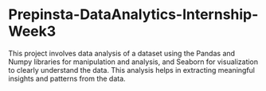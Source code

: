 # Prepinsta-DataAnalytics-Internship-Week3
This project involves data analysis of a dataset using the Pandas and Numpy libraries for manipulation and analysis, and Seaborn for visualization to clearly understand the data. This analysis helps in extracting meaningful insights and patterns from the data.
